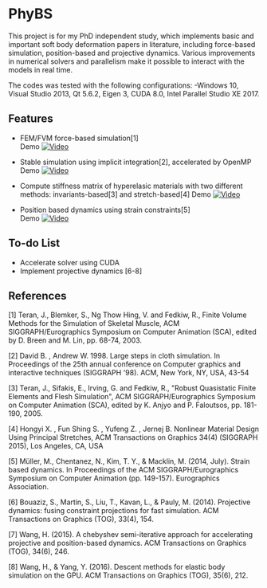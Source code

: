 # PhyBS

This project is for my PhD independent study, which implements basic and important soft body deformation papers in literature, including force-based simulation, position-based and projective dynamics. Various improvements in numerical solvers and parallelism make it possible to interact with the models in real time.

The codes was tested with the following configurations:
-Windows 10, Visual Studio 2013, Qt 5.6.2, Eigen 3, CUDA 8.0, Intel Parallel Studio XE 2017.

## Features

* FEM/FVM force-based simulation[1]                                                    
Demo
[![Video](https://img.youtube.com/vi/RZTT9vSTd5M/0.jpg)](https://www.youtube.com/watch?v=RZTT9vSTd5M)

* Stable simulation using implicit integration[2], accelerated by OpenMP
Demo
[![Video](https://img.youtube.com/vi/SMo9IlWolVs/0.jpg)](https://www.youtube.com/watch?v=SMo9IlWolVs)

* Compute stiffness matrix of hyperelasic materials with two different methods: invariants-based[3] and stretch-based[4]
Demo
[![Video](https://img.youtube.com/vi/xZR5uczls28/0.jpg)](https://www.youtube.com/watch?v=xZR5uczls28)

* Position based dynamics using strain constraints[5]                              
Demo
[![Video](https://img.youtube.com/vi/HgDR9nFfIRs/0.jpg)](https://www.youtube.com/watch?v=HgDR9nFfIRs)

## To-do List

* Accelerate solver using CUDA
* Implement projective dynamics [6-8]


## References
[1] Teran, J., Blemker, S., Ng Thow Hing, V. and Fedkiw, R., Finite Volume Methods for the Simulation of Skeletal Muscle, ACM SIGGRAPH/Eurographics Symposium on Computer Animation (SCA), edited by D. Breen and M. Lin, pp. 68-74, 2003.

[2] David B. , Andrew W. 1998. Large steps in cloth simulation. In Proceedings of the 25th annual conference on Computer graphics and interactive techniques (SIGGRAPH '98). ACM, New York, NY, USA, 43-54

[3] Teran, J., Sifakis, E., Irving, G. and Fedkiw, R., "Robust Quasistatic Finite Elements and Flesh Simulation", ACM SIGGRAPH/Eurographics Symposium on Computer Animation (SCA), edited by K. Anjyo and P. Faloutsos, pp. 181-190, 2005.

[4] Hongyi X. , Fun Shing S. , Yufeng Z. , Jernej B. Nonlinear Material Design Using Principal Stretches, ACM Transactions on Graphics 34(4) (SIGGRAPH 2015), Los Angeles, CA, USA

[5] Müller, M., Chentanez, N., Kim, T. Y., & Macklin, M. (2014, July). Strain based dynamics. In Proceedings of the ACM SIGGRAPH/Eurographics Symposium on Computer Animation (pp. 149-157). Eurographics Association.

[6] Bouaziz, S., Martin, S., Liu, T., Kavan, L., & Pauly, M. (2014). Projective dynamics: fusing constraint projections for fast simulation. ACM Transactions on Graphics (TOG), 33(4), 154.

[7] Wang, H. (2015). A chebyshev semi-iterative approach for accelerating projective and position-based dynamics. ACM Transactions on Graphics (TOG), 34(6), 246.

[8] Wang, H., & Yang, Y. (2016). Descent methods for elastic body simulation on the GPU. ACM Transactions on Graphics (TOG), 35(6), 212.
